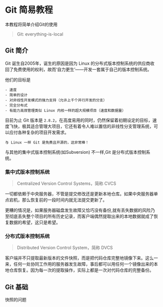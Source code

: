 Git 简易教程
=====

本教程将简单介绍Git的使用 
> Git: everything-is-local

## Git 简介

Git 诞生自2005年，诞生的原因是因为 Linux 的分布式版本控制系统的供应商收回了免费使用的权利，故而‘自力更生’——开发一套属于自己的版本控制系统。

他们的目标是
    
    - 速度
    - 简单的设计
    - 对非线性开发模式的强力支持（允许上千个并行开发的分支）
    - 完全分布式
    - 有能力高效管理类似 Linux 内核一样的超大规模项目（速度和数据量）

目前为止 Git 版本是 `2.8.2`，在高度易用的同时，仍然保留着初期设定的目标，速度飞快，极其适合管理大项目，它还有着令人难以置信的非线性分支管理系统，可以应付各种复杂的项目开发需求。

    与 Linux 一样 Git 是免费且开源的，这非常棒！

与其他的集中式版本控制系统(如Subversion) 不一样,Git 是分布式版本控制系统。 

### 集中式版本控制系统
> Centralized Version Control Systems，简称 CVCS

一切都依赖于中央服务器，不管是提交修改还是更新本地仓库。如果中央服务器单点宕机，那么恢复前的一段时间内就无法提交更新了。

更糟的情况是，如果服务器磁盘发生故障又恰巧没有备份,就有丢失数据的风险乃至彻底丢失整个项目的所有历史记录，而客户端偶然提取出来的本地数据就成了恢复数据的希望，这只是希望。

### 分布式版本控制系统
> Distributed Version Control System，简称 DVCS

客户端并不只提取最新版本的文件快照，而是把代码仓库完整地镜像下来。这么一来，任何一处协同工作用的服务器发生故障，事后都可以用任何一个镜像出来的本地仓库恢复。因为每一次的提取操作，实际上都是一次对代码仓库的完整备份。

## Git 基础

快照的问题



